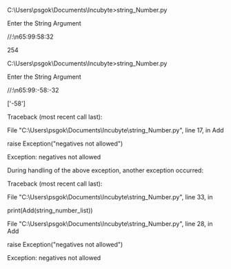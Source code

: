 C:\Users\psgok\Documents\Incubyte>string_Number.py

Enter the String Argument

//:\n65:99:58:32

254

C:\Users\psgok\Documents\Incubyte>string_Number.py

Enter the String Argument

//:\n65:99:-58:-32

['-58']

Traceback (most recent call last):

File "C:\Users\psgok\Documents\Incubyte\string_Number.py", line 17, in Add

raise Exception("negatives not allowed")

Exception: negatives not allowed

During handling of the above exception, another exception occurred:


Traceback (most recent call last):

File "C:\Users\psgok\Documents\Incubyte\string_Number.py", line 33, in <module>

  print(Add(string_number_list))
  
  File "C:\Users\psgok\Documents\Incubyte\string_Number.py", line 28, in Add
  
  raise Exception("negatives not allowed")

  Exception: negatives not allowed
